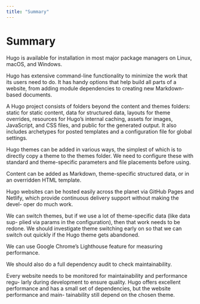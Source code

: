 ```yaml
---
title: "Summary"
---
```


# Summary

Hugo is available for installation in most major package managers on Linux, macOS, and Windows.

Hugo has extensive command-line functionality to minimize the work that its users need to do. It has handy options that help build all parts of a website, from adding module dependencies to creating new Markdown-based documents.

A Hugo project consists of folders beyond the content and themes folders: static for static content, data for structured data, layouts for theme overrides, resources for Hugo’s internal caching, assets for images, JavaScript, and CSS files, and public for the generated output. It also includes archetypes for posted templates and a configuration file for global settings.

Hugo themes can be added in various ways, the simplest of which is to directly copy a theme to the themes folder. We need to configure these with standard   and theme-specific parameters and file placements before using.

Content can be added as Markdown, theme-specific structured data, or in an overridden HTML template.

Hugo websites can be hosted easily across the planet via GitHub Pages and Netlify, which provide continuous delivery support without making the devel- oper do much work.

We can switch themes, but if we use a lot of theme-specific data (like data sup- plied via params in the configuration), then that work needs to be redone. We should investigate theme switching early on so that we can switch out quickly if the Hugo theme gets abandoned.

We can use Google Chrome’s Lighthouse feature for measuring performance.

We should also do a full dependency audit to check maintainability.

Every website needs to be monitored for maintainability and performance regu- larly during development to ensure quality. Hugo offers excellent performance and has a small set of dependencies, but the website performance and main- tainability still depend on the chosen theme.